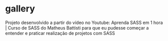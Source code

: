# gallery
Projeto desenvolvido a partir do vídeo no Youtube: Aprenda SASS em 1 hora | Curso de SASS do Matheus Battisti para que eu pudesse começar a entender e praticar realização de projetos com SASS
